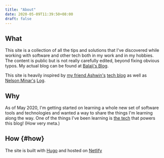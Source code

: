 ```yaml
---
title: "About"
date: 2020-05-09T11:39:50+08:00
draft: false
---
```


## What
This site is a collection of all the tips and solutions that I've discovered while working with software and other tech both in my work and in my hobbies. The content is public but is not really carefully edited, beyond fixing obvious typos. My actual blog can be found at [Balaji's Blog](https://blog.balaji-dutt.name/).

This site is heavily inspired by [my friend Ashwin's](https://codeyarns.github.io/) [tech blog](https://codeyarns.github.io/tech/index.html) as well as [Nelson Minar's](http://www.somebits.com/weblog/) [Log](https://nelsonslog.wordpress.com/).

## Why
As of May 2020, I'm getting started on learning a whole new set of software tools and technologies and wanted a way to share the things I'm learning along the way. One of the things I've been learning is [the tech](#how) that powers this blog! (How very meta.)

## How {#how}
The site is built with [Hugo](https://gohugo.io) and hosted on [Netlify](https://www.netlify.com)
